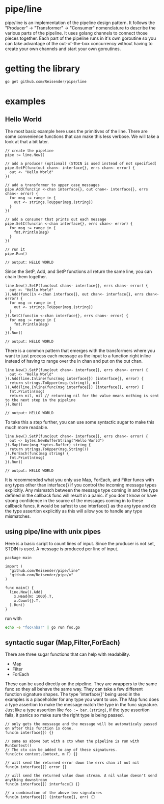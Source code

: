 # pipe/line

pipe/line is an implementation of the pipeline design pattern. It follows the "Producer" -> "Transformer" -> "Consumer" nomenclature
to describe the various parts of the pipeline. It uses golang channels to connect those pieces together. Each part of the pipeline
runs in it's own goroutine so you can take advantage of the out-of-the-box concurrency without having to create your own channels
and start your own goroutines.


# getting the library

```bash
go get github.com/Reisender/pipe/line
```

# examples

## Hello World

The most basic example here uses the primitives of the line. There are some convenience functions that can make this less verbose.
We will take a look at that a bit later.

```golang
// create the pipeline
pipe := line.New()

// add a producer (optional) (STDIN is used instead of not specified)
pipe.SetP(func(out chan<- interface{}, errs chan<- error) {
  out <- "Hello World"
})

// add a transformer to upper case messages
pipe.Add(func(in <-chan interface{}, out chan<- interface{}, errs chan<- error) {
  for msg := range in {
    out <- strings.ToUpper(msg.(string))
  }
})

// add a consumer that prints out each message
pipe.SetC(func(in <-chan interface{}, errs chan<- error) {
  for msg := range in {
    fmt.Println(msg)
  }
})

// run it
pipe.Run()

// output: HELLO WORLD

```

Since the SetP, Add, and SetP functions all return the same line, you can chain them together.

```golang
line.New().SetP(func(out chan<- interface{}, errs chan<- error) {
  out <- "Hello World"
}).Add(func(in <-chan interface{}, out chan<- interface{}, errs chan<- error) {
  for msg := range in {
    out <- strings.ToUpper(msg.(string))
  }
}).SetC(func(in <-chan interface{}, errs chan<- error) {
  for msg := range in {
    fmt.Println(msg)
  }
}).Run()

// output: HELLO WORLD
```

There is a common pattern that emerges with the transformers where you want to just process each message
as the input to a function right inline instead of having to range over the in chan and put on the out chan.

```golang
line.New().SetP(func(out chan<- interface{}, errs chan<- error) {
  out <- "Hello World"
}).Add(line.Inline(func(msg interface{}) (interface{}, error) {
  return strings.ToUpper(msg.(string)), nil
}).Add(line.Inline(func(msg interface{}) (interface{}, error) {
  fmt.Println(msg)
  return nil, nil // returning nil for the value means nothing is sent to the next step in the pipeline
}).Run()

// output: HELLO WORLD

```

To take this a step further, you can use some syntactic sugar to make this much more readable.

```golang
line.New().SetP(func(out chan<- interface{}, errs chan<- error) {
  out <- bytes.NewBufferString("Hello World")
}).Map(func(msg *bytes.Buffer) string {
  return strings.ToUpper(msg.String())
}).ForEach(func(msg string) {
  fmt.Println(msg)
}).Run()

// output: HELLO WORLD

```

It is recommended what you only use Map, ForEach, and Filter funcs with arg types other than interface{}
if you control the incoming message types explicitly.  Any mismatch between the message type coming in
and the type defined in the callback func will result in a panic. if you don't know or have strong confidence
in the source of the messages coming in to these callback funcs, it would be safest to use interface{}
as the arg type and do the type assertion explicitly as this will allow you to handle any type mismatches.

## using pipe/line with unix pipes

Here is a basic script to count lines of input. Since the producer is not set, STDIN is used.
A message is produced per line of input.

```golang
package main

import (
  "github.com/Reisender/pipe/line"
  "github.com/Reisender/pipe/x"
)

func main() {
  line.New().Add(
    x.Head{N: 1000}.T,
    x.Count{}.T,
  ).Run()
}
```

run with
```bash
echo -e "foo\nbar" | go run foo.go
```

## syntactic sugar (Map,Filter,ForEach)

There are three sugar functions that can help with readability.

* Map
* Filter
* ForEach

These can be used directly on the pipeline. They are wrappers to the same func so they all behave the same way.
They can take a few different function signature shapes. The type 'interface{}' being used in the examples is a
placeholder for any type you want to use. The Map func does a type assertion to make the message
match the type in the func signature. Just like a type assertion like `foo := bar.(string)`, if the type
assertion fails, it panics so make sure the right type is being passed.

```golang
// only gets the messasge and the message will be automaticaly passed on after this function is done.
func(m interface{}) {}

// same as above but with a ctx when the pipeline is run with RunContext()
// The ctx can be added to any of these signatures.
func(ctx context.Context, m T) {}

// will send the returned error down the errs chan if not nil
func(m interface{}) error {}

// will send the returned value down stream. A nil value doesn't send anything downstream
func(m interface{}) interface{} {}

// a combination of the above two signatures
func(m interface{}) (interface{}, err) {}
```
